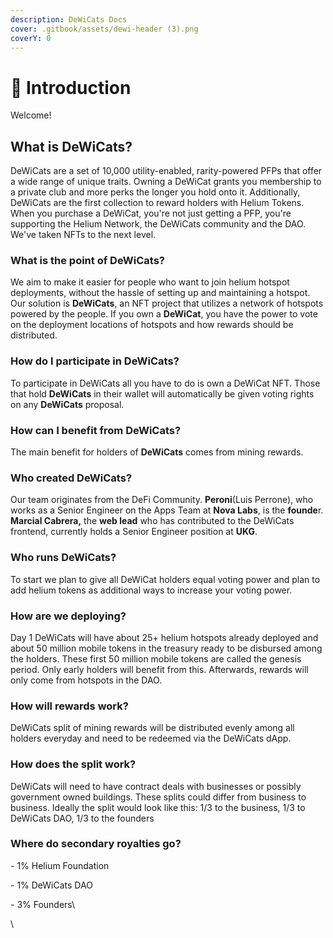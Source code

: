 ```yaml
---
description: DeWiCats Docs
cover: .gitbook/assets/dewi-header (3).png
coverY: 0
---
```


# 👋 Introduction&#x20;

Welcome!

## What is DeWiCats?

DeWiCats are a set of 10,000 utility-enabled, rarity-powered PFPs that offer a wide range of unique traits. Owning a DeWiCat grants you membership to a private club and more perks the longer you hold onto it. Additionally, DeWiCats are the first collection to reward holders with Helium Tokens. When you purchase a DeWiCat, you're not just getting a PFP, you're supporting the Helium Network, the DeWiCats community and the DAO. We've taken NFTs to the next level.

### What is the point of DeWiCats? <a href="#what-is-the-point-of-palmtree" id="what-is-the-point-of-palmtree"></a>

We aim to make it easier for people who want to join helium hotspot deployments, without the hassle of setting up and maintaining a hotspot. Our solution is **DeWiCats**, an NFT project that utilizes a network of hotspots powered by the people. If you own a **DeWiCat**, you have the power to vote on the deployment locations of hotspots and how rewards should be distributed.

### How do I participate in DeWiCats? <a href="#how-do-i-participate-in-olympus" id="how-do-i-participate-in-olympus"></a>

To participate in DeWiCats all you have to do is own a DeWiCat NFT. Those that hold **DeWiCats** in their wallet will automatically be given voting rights on any **DeWiCats** proposal.

### How can I benefit from DeWiCats? <a href="#how-can-i-benefit-from-olympus" id="how-can-i-benefit-from-olympus"></a>

The main benefit for holders of **DeWiCats** comes from mining rewards.&#x20;

### Who created DeWiCats? <a href="#who-created-olympus" id="who-created-olympus"></a>

Our team originates from the DeFi Community. **Peroni**(Luis Perrone), who works as a Senior Engineer on the Apps Team at **Nova Labs**, is the **founde**r. **Marcial Cabrera,** the **web lead** who has contributed to the DeWiCats frontend, currently holds a Senior Engineer position at **UKG**.

### Who runs DeWiCats? <a href="#who-runs-olympus" id="who-runs-olympus"></a>

To start we plan to give all DeWiCat holders equal voting power and plan to add helium tokens as additional ways to increase your voting power.

### How are we deploying? <a href="#who-runs-olympus-1" id="who-runs-olympus-1"></a>

Day 1 DeWiCats will have about 25+ helium hotspots already deployed and about 50 million mobile tokens in the treasury ready to be disbursed among the holders. These first 50 million mobile tokens are called the genesis period. Only early holders will benefit from this. Afterwards, rewards will only come from hotspots in the DAO.

### How will rewards work?

DeWiCats split of mining rewards will be distributed evenly among all holders everyday and need to be redeemed via the DeWiCats dApp.

### How does the split work?

DeWiCats will need to have contract deals with businesses or possibly government owned buildings. These splits could differ from business to business. Ideally the split would look like this: 1/3 to the business, 1/3 to DeWiCats DAO, 1/3 to the founders

### Where do secondary royalties go?

\- 1% Helium Foundation

\- 1% DeWiCats DAO

\- 3% Founders\


\



